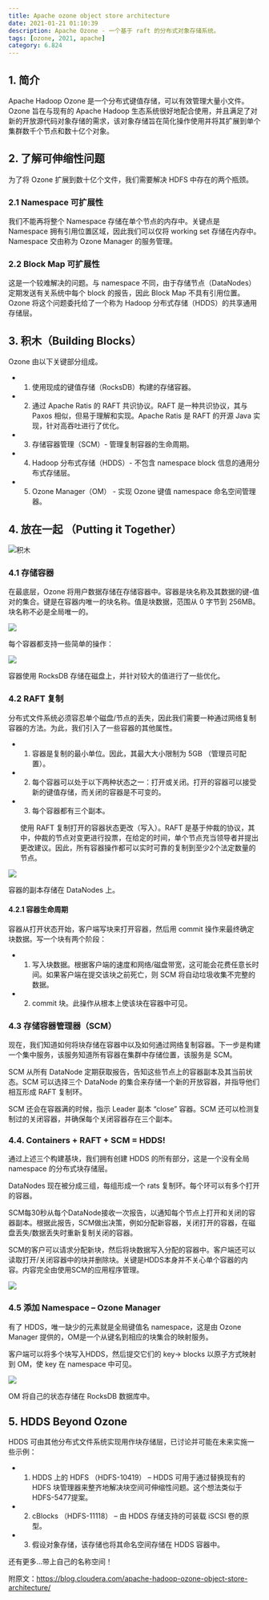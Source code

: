 ```yaml
---
title: Apache ozone object store architecture
date: 2021-01-21 01:10:39
description: Apache Ozone - 一个基于 raft 的分布式对象存储系统。
tags: [ozone, 2021, apache]
category: 6.824
---
```


## 1. 简介

Apache Hadoop Ozone 是一个分布式键值存储，可以有效管理大量小文件。Ozone 旨在与现有的 Apache Hadoop 生态系统很好地配合使用，并且满足了对新的开放源代码对象存储的需求，该对象存储旨在简化操作使用并将其扩展到单个集群数千个节点和数十亿个对象。

## 2. 了解可伸缩性问题

为了将 Ozone 扩展到数十亿个文件，我们需要解决 HDFS 中存在的两个瓶颈。

### 2.1 Namespace 可扩展性

我们不能再将整个 Namespace 存储在单个节点的内存中。关键点是 Namespace 拥有引用位置区域，因此我们可以仅将 working set 存储在内存中。 Namespace 交由称为 Ozone Manager 的服务管理。

### 2.2 Block Map 可扩展性

这是一个较难解决的问题。与 namespace 不同，由于存储节点（DataNodes）定期发送有关系统中每个 block 的报告，因此 Block Map 不具有引用位置。Ozone 将这个问题委托给了一个称为 Hadoop 分布式存储（HDDS）的共享通用存储层。

## 3. 积木（Building Blocks）

Ozone 由以下关键部分组成。
 
* 1. 使用现成的键值存储（RocksDB）构建的存储容器。

* 2. 通过 Apache Ratis 的 RAFT 共识协议。RAFT 是一种共识协议，其与 Paxos 相似，但易于理解和实现。Apache Ratis 是 RAFT 的开源 Java 实现，针对高吞吐进行了优化。

* 3. 存储容器管理（SCM）- 管理复制容器的生命周期。

* 4. Hadoop 分布式存储（HDDS）- 不包含 namespace block 信息的通用分布式存储层。

* 5. Ozone Manager（OM） - 实现 Ozone 键值 namespace 命名空间管理器。

## 4. 放在一起 （Putting it Together）

![积木](https://ndu0e1pobsf1dobtvj5nls3q-wpengine.netdna-ssl.com/wp-content/uploads/2019/06/Legos.png)

### 4.1 存储容器

在最底层，Ozone 将用户数据存储在存储容器中。容器是块名称及其数据的键-值对的集合。键是在容器内唯一的块名称。值是块数据，范围从 0 字节到 256MB。块名称不必是全局唯一的。

![](https://ndu0e1pobsf1dobtvj5nls3q-wpengine.netdna-ssl.com/wp-content/uploads/2019/06/Screen-Shot-2018-10-11-at-10.03.58-AM.png)

每个容器都支持一些简单的操作：

![](https://ndu0e1pobsf1dobtvj5nls3q-wpengine.netdna-ssl.com/wp-content/uploads/2019/06/Screen-Shot-2018-10-11-at-10.04.52-AM.png)

容器使用 RocksDB 存储在磁盘上，并针对较大的值进行了一些优化。

### 4.2 RAFT 复制

分布式文件系统必须容忍单个磁盘/节点的丢失，因此我们需要一种通过网络复制容器的方法。为此，我们引入了一些容器的其他属性。

* 1. 容器是复制的最小单位。因此，其最大大小限制为 5GB （管理员可配置）。

* 2. 每个容器可以处于以下两种状态之一：打开或关闭。打开的容器可以接受新的键值存储，而关闭的容器是不可变的。

* 3. 每个容器都有三个副本。

	使用 RAFT 复制打开的容器状态更改（写入）。RAFT 是基于仲裁的协议，其中，仲裁的节点对变更进行投票，在给定的时间，单个节点充当领导者并提出更改建议。因此，所有容器操作都可以实时可靠的复制到至少2个法定数量的节点。

![](https://ndu0e1pobsf1dobtvj5nls3q-wpengine.netdna-ssl.com/wp-content/uploads/2019/06/Screen-Shot-2018-10-11-at-10.06.53-AM.png)

容器的副本存储在 DataNodes 上。

#### 4.2.1 容器生命周期

容器从打开状态开始，客户端写块来打开容器，然后用 commit 操作来最终确定块数据。写一个块有两个阶段：

* 1. 写入块数据。根据客户端的速度和网络/磁盘带宽，这可能会花费任意长时间。如果客户端在提交该块之前死亡，则 SCM 将自动垃圾收集不完整的数据。

* 2. commit 块。此操作从根本上使该块在容器中可见。

### 4.3 存储容器管理器（SCM）

现在，我们知道如何将块存储在容器中以及如何通过网络复制容器。下一步是构建一个集中服务，该服务知道所有容器在集群中存储位置，该服务是 SCM。

SCM 从所有 DataNode 定期获取报告，告知这些节点上的容器副本及其当前状态。SCM 可以选择三个 DataNode 的集合来存储一个新的开放容器，并指导他们相互形成 RAFT 复制环。

SCM 还会在容器满的时候，指示 Leader 副本 “close” 容器。SCM 还可以检测复制过的关闭容器，并确保每个关闭容器存在三个副本。

### 4.4. Containers + RAFT + SCM = HDDS!

通过上述三个构建基块，我们拥有创建 HDDS 的所有部分，这是一个没有全局 namespace 的分布式块存储层。

DataNodes 现在被分成三组，每组形成一个 rats 复制环。每个环可以有多个打开的容器。

SCM每30秒从每个DataNode接收一次报告，以通知每个节点上打开和关闭的容器副本。根据此报告，SCM做出决策，例如分配新容器，关闭打开的容器，在磁盘丢失/数据丢失时重新复制关闭的容器。

SCM的客户可以请求分配新块，然后将块数据写入分配的容器中。客户端还可以读取打开/关闭容器中的块并删除块。关键是HDDS本身并不关心单个容器的内容。内容完全由使用SCM的应用程序管理。

![](https://ndu0e1pobsf1dobtvj5nls3q-wpengine.netdna-ssl.com/wp-content/uploads/2019/06/Screen-Shot-2018-10-11-at-10.08.09-AM.png)

### 4.5 添加 Namespace – Ozone Manager

有了 HDDS，唯一缺少的元素就是全局键值名 namespace，这是由 Ozone Manager 提供的，OM是一个从键名到相应的块集合的映射服务。

客户端可以将多个块写入HDDS，然后提交它们的 key-> blocks 以原子方式映射到 OM，使 key 在 namespace 中可见。

![](https://ndu0e1pobsf1dobtvj5nls3q-wpengine.netdna-ssl.com/wp-content/uploads/2019/06/Screen-Shot-2018-10-11-at-10.11.26-AM.png)

OM 将自己的状态存储在 RocksDB 数据库中。

## 5. HDDS Beyond Ozone

HDDS 可由其他分布式文件系统实现用作块存储层，已讨论并可能在未来实施一些示例：

* 1. HDDS 上的 HDFS （HDFS-10419） – HDDS 可用于通过替换现有的 HDFS 块管理器来整齐地解决块空间可伸缩性问题。这个想法类似于HDFS-5477提案。

* 2. cBlocks （HDFS-11118） – 由 HDDS 存储支持的可装载 iSCSI 卷的原型。

* 3. 假设对象存储，该存储也将其命名空间存储在 HDDS 容器中。


还有更多…带上自己的名称空间！

附原文：https://blog.cloudera.com/apache-hadoop-ozone-object-store-architecture/

